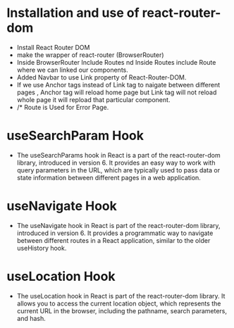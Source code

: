 # Installation and use of react-router-dom
 - Install React Router DOM
 - make the wrapper of react-router (BrowserRouter)
 - Inside BrowserRouter Include Routes nd Inside    Routes include Route where we can linked our components.
 - Added Navbar to use <Bold>Link</Bold> property of React-Router-DOM.
 -  If we use Anchor tags instead of Link tag to naigate between different pages , Anchor tag will reload home page but Link tag will not reload whole page it will repload that particular component.
 - /* Route is Used for Error Page.


# useSearchParam Hook
  - The useSearchParams hook in React is a part of the react-router-dom library, introduced in version 6. It provides an easy way to work with query parameters in the URL, which are typically used to pass data or state information between different pages in a web application.

# useNavigate Hook
   - The useNavigate hook in React is part of the react-router-dom library, introduced in version 6. It provides a programmatic way to navigate between different routes in a React application, similar to the older useHistory hook.

# useLocation Hook
  - The useLocation hook in React is part of the react-router-dom library. It allows you to access the current location object, which represents the current URL in the browser, including the pathname, search parameters, and hash.
